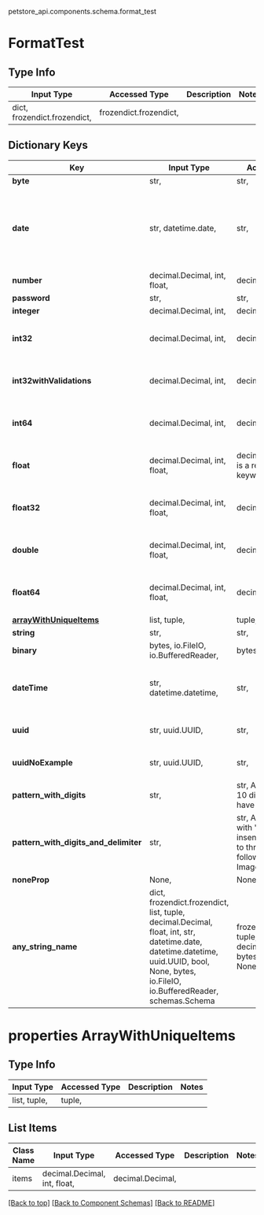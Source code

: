 petstore_api.components.schema.format_test
# FormatTest

## Type Info
Input Type | Accessed Type | Description | Notes
------------ | ------------- | ------------- | -------------
dict, frozendict.frozendict,  | frozendict.frozendict,  |  |

## Dictionary Keys
Key | Input Type | Accessed Type | Description | Notes
------------ | ------------- | ------------- | ------------- | -------------
**byte** | str,  | str,  |  |
**date** | str, datetime.date,  | str,  |  | value must conform to RFC-3339 full-date YYYY-MM-DD
**number** | decimal.Decimal, int, float,  | decimal.Decimal,  |  |
**password** | str,  | str,  |  |
**integer** | decimal.Decimal, int,  | decimal.Decimal,   | [optional]
**int32** | decimal.Decimal, int,  | decimal.Decimal,   | [optional] value must be a 32 bit integer
**int32withValidations** | decimal.Decimal, int,  | decimal.Decimal,   | [optional] value must be a 32 bit integer
**int64** | decimal.Decimal, int,  | decimal.Decimal,   | [optional] value must be a 64 bit integer
**float** | decimal.Decimal, int, float,  | decimal.Decimal,  this is a reserved python keyword | [optional] value must be a 32 bit float
**float32** | decimal.Decimal, int, float,  | decimal.Decimal,   | [optional] value must be a 32 bit float
**double** | decimal.Decimal, int, float,  | decimal.Decimal,   | [optional] value must be a 64 bit float
**float64** | decimal.Decimal, int, float,  | decimal.Decimal,   | [optional] value must be a 64 bit float
[**arrayWithUniqueItems**](#properties-arraywithuniqueitems) | list, tuple,  | tuple,   | [optional]
**string** | str,  | str,   | [optional]
**binary** | bytes, io.FileIO, io.BufferedReader,  | bytes, io.FileIO,   | [optional]
**dateTime** | str, datetime.datetime,  | str,   | [optional] value must conform to RFC-3339 date-time
**uuid** | str, uuid.UUID,  | str,   | [optional] value must be a uuid
**uuidNoExample** | str, uuid.UUID,  | str,   | [optional] value must be a uuid
**pattern_with_digits** | str,  | str,  A string that is a 10 digit number. Can have leading zeros. | [optional]
**pattern_with_digits_and_delimiter** | str,  | str,  A string starting with &#x27;image_&#x27; (case insensitive) and one to three digits following i.e. Image_01. | [optional]
**noneProp** | None,  | NoneClass,   | [optional]
**any_string_name** | dict, frozendict.frozendict, list, tuple, decimal.Decimal, float, int, str, datetime.date, datetime.datetime, uuid.UUID, bool, None, bytes, io.FileIO, io.BufferedReader, schemas.Schema | frozendict.frozendict, tuple, decimal.Decimal, str, bytes, BoolClass, NoneClass, FileIO | any string name can be used but the value must be the correct type | [optional]

# properties ArrayWithUniqueItems

## Type Info
Input Type | Accessed Type | Description | Notes
------------ | ------------- | ------------- | -------------
list, tuple,  | tuple,  |  |

## List Items
Class Name | Input Type | Accessed Type | Description | Notes
------------- | ------------- | ------------- | ------------- | -------------
items | decimal.Decimal, int, float,  | decimal.Decimal,  |  |

[[Back to top]](#top) [[Back to Component Schemas]](../../../README.md#Component-Schemas) [[Back to README]](../../../README.md)
